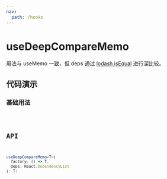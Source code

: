 ```yaml
---
nav:
  path: /hooks
---
```


# useDeepCompareMemo

用法与 useMemo 一致，但 deps 通过 [lodash isEqual](https://lodash.com/docs/4.17.15#isEqual) 进行深比较。

## 代码演示

### 基础用法

<code src="./demo/demo1.tsx" />

## API

```typescript
useDeepCompareMemo<T>(
  factory: () => T,
  deps: React.DependencyList
): T;
```
